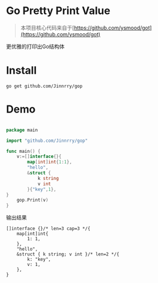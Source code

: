# Go Pretty Print Value

> 本项目核心代码来自于[https://github.com/ysmood/got](https://github.com/ysmood/got)

更优雅的打印出Go结构体

# Install

`go get github.com/Jinnrry/gop`

# Demo

```go

package main

import "github.com/Jinnrry/gop"

func main() {
	v:=[]interface{}{
		map[int]int{1:1},
		"hello",
		&struct {
            k string
			v int
		}{"key",1},
}
	gop.Print(v)
}

```
输出结果
```
[]interface {}/* len=3 cap=3 */{
    map[int]int{
        1: 1,
    },
    "hello",
    &struct { k string; v int }/* len=2 */{
        k: "key",
        v: 1,
    },
}
```
